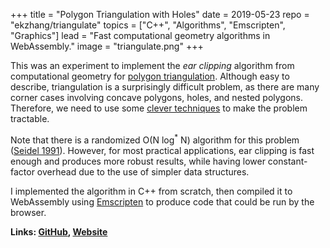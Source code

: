 +++
title = "Polygon Triangulation with Holes"
date = 2019-05-23
repo = "ekzhang/triangulate"
topics = ["C++", "Algorithms", "Emscripten", "Graphics"]
lead = "Fast computational geometry algorithms in WebAssembly."
image = "triangulate.png"
+++

This was an experiment to implement the <em>ear clipping</em> algorithm from
computational geometry for
[polygon triangulation](https://en.wikipedia.org/wiki/Polygon_triangulation).
Although easy to describe, triangulation is a surprisingly difficult problem, as
there are many corner cases involving concave polygons, holes, and nested
polygons. Therefore, we need to use some
[clever techniques](https://www.geometrictools.com/Documentation/TriangulationByEarClipping.pdf)
to make the problem tractable.

Note that there is a randomized O(N log<sup>\*</sup> N) algorithm for this
problem
([Seidel 1991](https://www.sciencedirect.com/science/article/pii/0925772191900124)).
However, for most practical applications, ear clipping is fast enough and
produces more robust results, while having lower constant-factor overhead due to
the use of simpler data structures.

I implemented the algorithm in C++ from scratch, then compiled it to WebAssembly
using [Emscripten](https://emscripten.org/) to produce code that could be run by
the browser.

**Links: [GitHub](https://github.com/ekzhang/triangulate),
[Website](https://triangulate.surge.sh/)**
